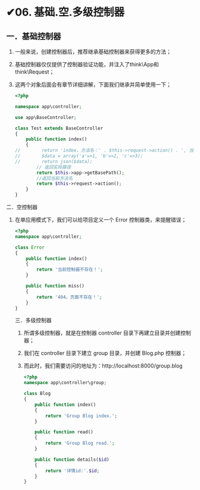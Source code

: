 # ✔06. 基础.空.多级控制器

## 一．基础控制器

1. 一般来说，创建控制器后，推荐继承基础控制器来获得更多的方法；

2. 基础控制器仅仅提供了控制器验证功能，并注入了think\App和think\Request；

3. 这两个对象后面会有章节详细讲解，下面我们继承并简单使用一下；

   ```php
   <?php
   
   namespace app\controller;
   
   use app\BaseController;
   
   class Test extends BaseController
   {
       public function index()
       {
   //        return 'index，方法名：' . $this->request->action() . ', 当前实际路径：' . $this->app->getBasePath();
   //        $data = array('a'=>1, 'b'=>2, 'c'=>3);
   //        return json($data);
           // 返回实际路径
           return $this->app->getBasePath();
           //返回当前方法名
           return $this->request->action();
       }
   }
   ```

二．空控制器 

1. 在单应用模式下，我们可以给项目定义一个 Error 控制器类，来提醒错误；

   ```php
   <?php
   namespace app\controller;
   
   class Error
   {
       public function index()
       {
           return '当前控制器不存在！';
       }
   
       public function miss()
       {
           return '404，页面不存在！';
       }
   }
   ```

   三．多级控制器 

   1. 所谓多级控制器，就是在控制器 controller 目录下再建立目录并创建控制器； 

   2. 我们在 controller 目录下建立 group 目录，并创建 Blog.php 控制器；

   3. 而此时，我们需要访问的地址为：http://localhost:8000/group.blog

      ```php
      <?php
      namespace app\controller\group;
      
      class Blog
      {
          public function index()
          {
              return 'Group Blog index.';
          }
      
          public function read()
          {
              return 'Group Blog read.';
          }
      
          public function details($id)
          {
              return '详情id:'.$id;
          }
      }
      ```

      

   





















